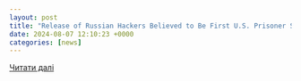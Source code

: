 ```yaml
---
layout: post
title: "Release of Russian Hackers Believed to Be First U.S. Prisoner Swap to Include International Cybercriminals - HS Today"
date: 2024-08-07 12:10:23 +0000
categories: [news]
---
```


[Читати далі](https://www.hstoday.us/subject-matter-areas/cybersecurity/release-of-russian-hackers-believed-to-be-first-u-s-prisoner-swap-to-include-international-cybercriminals/)
